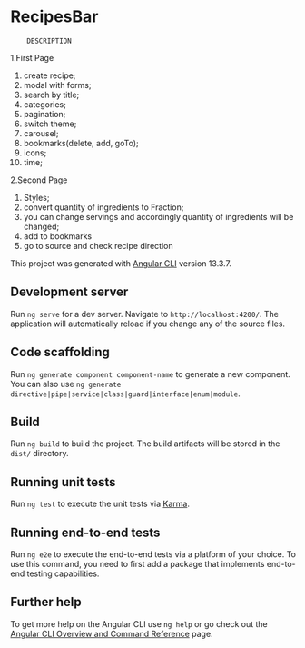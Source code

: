 # RecipesBar
        DESCRIPTION

1.First Page 
 1) create recipe;
 2) modal with forms;
 3) search by title;
 4) categories;
 5) pagination;
 6) switch theme;
 7) carousel;
 8) bookmarks(delete, add, goTo);
 9) icons;
 10) time;

2.Second Page
 1) Styles;
 2) convert quantity of ingredients to Fraction;
 3) you can change servings and accordingly quantity of ingredients will be changed;
 4) add to bookmarks
 5) go to source and check recipe direction





This project was generated with [Angular CLI](https://github.com/angular/angular-cli) version 13.3.7.

## Development server

Run `ng serve` for a dev server. Navigate to `http://localhost:4200/`. The application will automatically reload if you change any of the source files.

## Code scaffolding

Run `ng generate component component-name` to generate a new component. You can also use `ng generate directive|pipe|service|class|guard|interface|enum|module`.

## Build

Run `ng build` to build the project. The build artifacts will be stored in the `dist/` directory.

## Running unit tests

Run `ng test` to execute the unit tests via [Karma](https://karma-runner.github.io).

## Running end-to-end tests

Run `ng e2e` to execute the end-to-end tests via a platform of your choice. To use this command, you need to first add a package that implements end-to-end testing capabilities.

## Further help

To get more help on the Angular CLI use `ng help` or go check out the [Angular CLI Overview and Command Reference](https://angular.io/cli) page.




